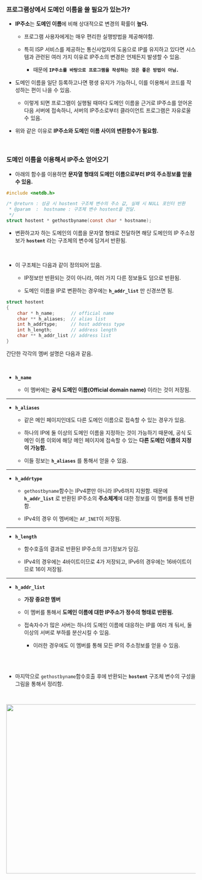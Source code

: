 
### 프로그램상에서 도메인 이름을 쓸 필요가 있는가? <br>

* **IP주소**는 **도메인 이름**에 비해 상대적으로 변경의 확률이 **높다.**
 
  - 프로그램 사용자에게는 매우 편리한 실행방법을 제공해야함.
  
  - 특히 ISP 서비스를 제공하는 통신사업자의 도움으로 IP를 유지하고 있다면 시스템과 관련된 여러 가지 이유로 IP주소의 변경은 언제든지 발생할 수 있음.
  
    + 때문에 **`IP주소를 바탕으로 프로그램을 작성하는 것은 좋은 방법이 아님.`**

* 도메인 이름을 일단 등록하고나면 평생 유지가 가능하니, 이를 이용해서 코드를 작성하는 편이 나을 수 있음.

  - 이렇게 되면 프로그램이 실행될 때마다 도메인 이름을 근거로 IP주소를 얻어온 다음 서버에 접속하니, 서버의 IP주소로부터 클라이언트 프로그램은 자유로울 수 있음.

* 위와 같은 이유로 **IP주소와 도메인 이름 사이의 변환함수가 필요함.**

<br>

### 도메인 이름을 이용해서 IP주소 얻어오기 <br>

* 아래의 함수를 이용하면 **문자열 형태의 도메인 이름으로부터 IP의 주소정보를 얻을 수 있음.**

```C
#include <netdb.h>

/* @return : 성공 시 hostent 구조체 변수의 주소 값, 실패 시 NULL 포인터 반환
 * @param  :  hostname : 구조체 변수 hostent을 전달.
 */
struct hostent * gethostbyname(const char * hostname);
```

* 변환하고자 하는 도메인의 이름을 문자열 형태로 전달하면 해당 도메인의 IP 주소정보가 **`hostent`** 라는 구조체의 변수에 담겨서 반환됨.

<br>

* 이 구조체는 다음과 같이 정의되어 있음.

  + IP정보만 반환되는 것이 아니라, 여러 가지 다른 정보들도 덤으로 반환됨.

  + 도메인 이름을 IP로 변환하는 경우에는 **`h_addr_list`** 만 신경쓰면 됨.

```C
struct hostent
{
    char * h_name;      // official name
    char ** h_aliases;  // alias list
    int h_addrtype;     // host address type
    int h_length;       // address length
    char ** h_addr_list // address list  
}
```
간단한 각각의 멤버 설명은 다음과 같음. 

<br>

* **`h_name`**

  + 이 멤버에는 **공식 도메인 이름(Official domain name)** 이라는 것이 저장됨.

<hr>

* **`h_aliases`**

  + 같은 메인 페이지인데도 다른 도메인 이름으로 접속할 수 있는 경우가 있음. 
  
  + 하나의 IP에 둘 이상의 도메인 이름을 지정하는 것이 가능하기 때문에, 공식 도메인 이름 이외에 해당 메인 페이지에 접속할 수 있는 **다른 도메인 이름의 지정이 가능함.**

  + 이들 정보는 **`h_aliases`** 를 통해서 얻을 수 있음.

<hr>

* **`h_addrtype`**

  + `gethostbyname`함수는 IPv4뿐만 아니라 IPv6까지 지원함. 때문에 **`h_addr_list`** 로 반환된 IP주소의 **주소체계**에 대한 정보를 이 멤버를 통해 반환함.

  + IPv4의 경우 이 멤버에는 `AF_INET`이 저장됨.

<hr>

* **`h_length`**

  + 함수호출의 결과로 반환된 IP주소의 크기정보가 담김.

  + IPv4의 경우에는 4바이트이므로 4가 저장되고, IPv6의 경우에는 16바이트이므로 16이 저장됨.

<hr>

* **`h_addr_list`**

  + **가장 중요한 멤버**

  + 이 멤버를 통해서 **도메인 이름에 대한 IP주소가 정수의 형태로 반환됨.**

  + 접속자수가 많은 서버는 하나의 도메인 이름에 대응하는 IP를 여러 개 둬서, 둘 이상의 서버로 부하를 분산시킬 수 있음. 
  
    - 이러한 경우에도 이 멤버를 통해 모든 IP의 주소정보를 얻을 수 있음.


<br>
<br>

* 마지막으로 `gethostbyname`함수호출 후에 반환되는 **`hostent`** 구조체 변수의 구성을 그림을 통해서 정리함.

<br>

<p align="center">
 <img src="https://user-images.githubusercontent.com/70312248/169587373-a4e359de-8960-408f-9ee1-db5fa8743312.png" width="668" height="449"/>  
</p>

<br>
